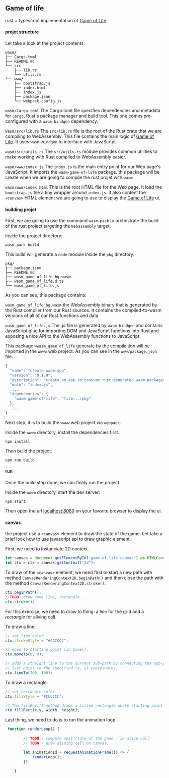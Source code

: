 ## Game of life

rust + typescript implementation of [Game of Life](https://en.wikipedia.org/wiki/Conway%27s_Game_of_Life).

#### projet structure

Let take a look at the project contents:

```
wasm/
├── Cargo.toml
├── README.md
└── src
    ├── lib.rs
    └── utils.rs
└── www/
    ├── bootstrap.js
    ├── index.html
    ├── index.js
    ├── package.json
    └── webpack.config.js
```

`wasm/Cargo.toml`
The Cargo.toml file specifies dependencies and metadata for `cargo`, Rust's package manager and build tool. This one comes pre-configured with a `wasm-bindgen` dependency.

`wasm/src/lib.rs`
The `src/lib.rs` file is the root of the Rust crate that we are compiling to WebAssembly. This file contains the main logic of  [Game of Life](https://en.wikipedia.org/wiki/Conway%27s_Game_of_Life). It uses `wasm-bindgen` to interface with JavaScript.

`wasm/src/utils.rs`
The `src/utils.rs` module provides common utilities to make working with Rust compiled to WebAssembly easier.

`wasm/www/index.js`
The `index.js` is the main entry point for our Web page's JavaScript. It imports the `wasm-game-of-life` package. this package will be create when we are going to compile the rust projet with `wasm`


`wasm/www/index.html`
This is the root HTML file for the Web page. It load the `bootstrap.js` file a tiny wrapper around `index.js`. It also content the `<canvas>` HTML element we are going to use to display the [Game of Life](https://en.wikipedia.org/wiki/Conway%27s_Game_of_Life) ui.


#### building projet

First, we are going to use the command `wasm-pack` to orchestrate the build of the rust project targeting the `Webassembly` target.

Inside the project directory:
```
wasm-pack build
```

This build will generate a `node` module inside the `pkg` directory. 

```
pkg/
├── package.json
├── README.md
├── wasm_game_of_life_bg.wasm
├── wasm_game_of_life.d.ts
└── wasm_game_of_life.js
```

As you can see, this package contains:

`wasm_game_of_life_bg.wasm`
the WebAssembly binary that is generated by the Rust compiler from our Rust sources. It contains the compiled-to-wasm versions of all of our Rust functions and data

`wasm_game_of_life.js`
The .js file is generated by `wasm-bindgen` and contains JavaScript glue for importing DOM and JavaScript functions into Rust and exposing a nice API to the WebAssembly functions to JavaScript.

This package `wwasm_game_of_life`  generate by the compilaition will be imported in the `wwww` web project. As you can see in the `www/package.json` file.

```javascript
{
  "name": "create-wasm-app",
  "version": "0.1.0",
  "description": "create an app to consume rust-generated wasm packages",
  "main": "index.js",
  ....
  "dependencies": {                    
    "wasm-game-of-life": "file:../pkg"
  },
  ....
}
```

Next step, it is to build the `wwww` web project via `webpack`.

Inside the `wwww` directory, install the dependencies first.
```
npm install
```

Then build the project.
```
npm run build
```

#### run 

Once the build step done, we can finaly run the project.

Inside the `wwww` directory, start the dev server:
```
npm start 
```

Then open the url [localhost:8080](http://localhost:8080) on your favorite browser to display the ui. 


#### canvas

the project use a `<canvas>` element to draw the state of the game. Let take a brief look how to use javascript api to draw graphic element.

First, we need to instanciate 2D context.

```typescript
let canvas = document.getElementById('game-of-life-canvas') as HTMLCanvasElement;
let ctx = ctx = canvas.getContext("2d");
```

To draw of the  `<canvas>` element, we need first to start a new path with method `CanvasRenderingContext2D.beginPath()` and then close the path with the method  `CanvasRenderingContext2D.stroke()`.

```typescript
ctx.beginPath();
//TODO: draw some line, rectangle ...
ctx.stroke(); 
```

For this exercise, we need to draw to thing: a *line* for the grid and a *rectangle*  for aliving cell.

To draw a line:
```typescript
// set line color
ctx.strokeStyle = "#CCCCCC";

// move to starting point (in pixel).
ctx.moveTo(0, 0); 

// adds a straight line to the current sub-path by connecting the sub-path's 
// last point to the specified (x, y) coordinates.
ctx.lineTo(200, 100);  
```

To draw a rectangle:
```typescript
// set rectangle color
ctx.fillStyle = "#CCCCCC";

// The fillRect() method draws a filled rectangle whose starting point is at (x, y) and whose size is specified by width and height.
ctx.fillRect(x,y, width, height);
```


Last thing, we need to do is to run the animation loop.

```typescript
 function renderLoop() {
    
        // TODO - compute next state of the game - ie alive cell
        // TODO - draw aliving cell on canvas. 

        let animationId = requestAnimationFrame(() => {
            renderLoop();
        });
  
    }
```

